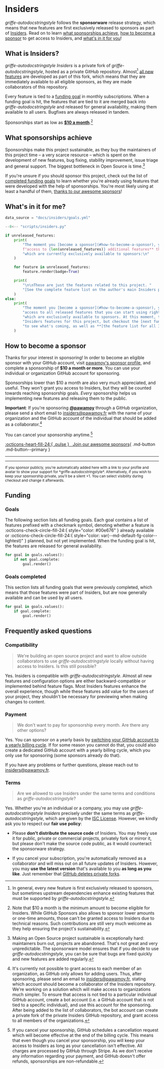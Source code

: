 # Insiders

*griffe-autodocstringstyle* follows the **sponsorware** release strategy, which means
that new features are first exclusively released to sponsors as part of
[Insiders][insiders]. Read on to learn [what sponsorships achieve][sponsorship],
[how to become a sponsor][sponsors] to get access to Insiders,
and [what's in it for you][features]!

## What is Insiders?

*griffe-autodocstringstyle Insiders* is a private fork of *griffe-autodocstringstyle*, hosted as
a private GitHub repository. Almost[^1] [all new features][features]
are developed as part of this fork, which means that they are immediately
available to all eligible sponsors, as they are made collaborators of this
repository.

  [^1]:
    In general, every new feature is first exclusively released to sponsors, but
    sometimes upstream dependencies enhance
    existing features that must be supported by *griffe-autodocstringstyle*.

Every feature is tied to a [funding goal][funding] in monthly subscriptions. When a
funding goal is hit, the features that are tied to it are merged back into
*griffe-autodocstringstyle* and released for general availability, making them available
to all users. Bugfixes are always released in tandem.

Sponsorships start as low as [**$10 a month**][sponsors].[^2]

  [^2]:
    Note that $10 a month is the minimum amount to become eligible for
    Insiders. While GitHub Sponsors also allows to sponsor lower amounts or
    one-time amounts, those can't be granted access to Insiders due to
    technical reasons. Such contributions are still very much welcome as
    they help ensuring the project's sustainability.


## What sponsorships achieve

Sponsorships make this project sustainable, as they buy the maintainers of this
project time – a very scarce resource – which is spent on the development of new
features, bug fixing, stability improvement, issue triage and general support.
The biggest bottleneck in Open Source is time.[^3]

  [^3]:
    Making an Open Source project sustainable is exceptionally hard: maintainers
    burn out, projects are abandoned. That's not great and very unpredictable.
    The sponsorware model ensures that if you decide to use *griffe-autodocstringstyle*,
    you can be sure that bugs are fixed quickly and new features are added
    regularly.

If you're unsure if you should sponsor this project, check out the list of
[completed funding goals][goals completed] to learn whether you're already using features that
were developed with the help of sponsorships. You're most likely using at least
a handful of them, [thanks to our awesome sponsors][sponsors]!

## What's in it for me?

```python exec="1" session="insiders"
data_source = "docs/insiders/goals.yml"
```

<!-- blacken-docs:off -->
```python exec="1" session="insiders" idprefix=""
--8<-- "scripts/insiders.py"

if unreleased_features:
    print(
        "The moment you [become a sponsor](#how-to-become-a-sponsor), you'll get **immediate "
        f"access to {len(unreleased_features)} additional features** that you can start using right away, and "
        "which are currently exclusively available to sponsors:\n"
    )

    for feature in unreleased_features:
        feature.render(badge=True)

    print(
        "\n\nThese are just the features related to this project. "
        "[See the complete feature list on the author's main Insiders page](https://pawamoy.github.io/insiders/#whats-in-it-for-me)."
    )
else:
    print(
        "The moment you [become a sponsor](#how-to-become-a-sponsor), you'll get immediate "
        "access to all released features that you can start using right away, and "
        "which are exclusively available to sponsors. At this moment, there are no "
        "Insiders features for this project, but checkout the [next funding goals](#goals) "
        "to see what's coming, as well as **[the feature list for all Insiders projects](https://pawamoy.github.io/insiders/#whats-in-it-for-me).**"
    )
```
<!-- blacken-docs:on -->

## How to become a sponsor

Thanks for your interest in sponsoring! In order to become an eligible sponsor
with your GitHub account, visit [pawamoy's sponsor profile][github sponsor profile],
and complete a sponsorship of **$10 a month or more**.
You can use your individual or organization GitHub account for sponsoring.

Sponsorships lower than $10 a month are also very much appreciated, and useful.
They won't grant you access to Insiders, but they will be counted towards reaching sponsorship goals.
*Every* sponsorship helps us implementing new features and releasing them to the public.

**Important**: If you're sponsoring **[@pawamoy][github sponsor profile]**
through a GitHub organization, please send a short email
to insiders@pawamoy.fr with the name of your
organization and the GitHub account of the individual
that should be added as a collaborator.[^4]

You can cancel your sponsorship anytime.[^5]

  [^4]:
    It's currently not possible to grant access to each member of an
    organization, as GitHub only allows for adding users. Thus, after
    sponsoring, please send an email to insiders@pawamoy.fr, stating which
    account should become a collaborator of the Insiders repository. We're
    working on a solution which will make access to organizations much simpler.
    To ensure that access is not tied to a particular individual GitHub account,
    create a bot account (i.e. a GitHub account that is not tied to a specific
    individual), and use this account for the sponsoring. After being added to
    the list of collaborators, the bot account can create a private fork of the
    private Insiders GitHub repository, and grant access to all members of the
    organizations.

  [^5]:
    If you cancel your sponsorship, GitHub schedules a cancellation request
    which will become effective at the end of the billing cycle. This means
    that even though you cancel your sponsorship, you will keep your access to
    Insiders as long as your cancellation isn't effective. All charges are
    processed by GitHub through Stripe. As we don't receive any information
    regarding your payment, and GitHub doesn't offer refunds, sponsorships are
    non-refundable.


[:octicons-heart-fill-24:{ .pulse } &nbsp; Join our <span id="sponsors-count"></span> awesome sponsors](https://github.com/sponsors/pawamoy){ .md-button .md-button--primary }

<hr>
<div class="premium-sponsors">
  <div id="gold-sponsors"></div>
  <div id="silver-sponsors"></div>
  <div id="bronze-sponsors"></div>
</div>
<hr>

<div id="sponsors"></div>

<small>
  If you sponsor publicly, you're automatically added here with a link to
  your profile and avatar to show your support for *griffe-autodocstringstyle*.
  Alternatively, if you wish to keep your sponsorship private, you'll be a
  silent +1. You can select visibility during checkout and change it
  afterwards.
</small>

## Funding <span class="sponsors-total"></span>

### Goals

The following section lists all funding goals. Each goal contains a list of
features prefixed with a checkmark symbol, denoting whether a feature is
:octicons-check-circle-fill-24:{ style="color: #00e676" } already available or 
:octicons-check-circle-fill-24:{ style="color: var(--md-default-fg-color--lightest)" } planned,
but not yet implemented. When the funding goal is hit,
the features are released for general availability.

```python exec="1" session="insiders" idprefix=""
for goal in goals.values():
    if not goal.complete:
        goal.render()
```

### Goals completed

This section lists all funding goals that were previously completed, which means
that those features were part of Insiders, but are now generally available and
can be used by all users.

```python exec="1" session="insiders" idprefix=""
for goal in goals.values():
    if goal.complete:
        goal.render()
```

## Frequently asked questions

### Compatibility

> We're building an open source project and want to allow outside collaborators
to use *griffe-autodocstringstyle* locally without having access to Insiders.
Is this still possible?

Yes. Insiders is compatible with *griffe-autodocstringstyle*. Almost all new features
and configuration options are either backward-compatible or implemented behind
feature flags. Most Insiders features enhance the overall experience,
though while these features add value for the users of your project, they
shouldn't be necessary for previewing when making changes to content.

### Payment

> We don't want to pay for sponsorship every month. Are there any other options?

Yes. You can sponsor on a yearly basis by [switching your GitHub account to a
yearly billing cycle][billing cycle]. If for some reason you cannot do that, you
could also create a dedicated GitHub account with a yearly billing cycle, which
you only use for sponsoring (some sponsors already do that).

If you have any problems or further questions, please reach out to insiders@pawamoy.fr.

### Terms

> Are we allowed to use Insiders under the same terms and conditions as
*griffe-autodocstringstyle*?

Yes. Whether you're an individual or a company, you may use *griffe-autodocstringstyle
Insiders* precisely under the same terms as *griffe-autodocstringstyle*, which are given
by the [ISC License][license]. However, we kindly ask you to respect our
**fair use policy**:

- Please **don't distribute the source code** of Insiders. You may freely use
  it for public, private or commercial projects, privately fork or mirror it,
  but please don't make the source code public, as it would counteract the 
  sponsorware strategy.

- If you cancel your subscription, you're automatically removed as a
  collaborator and will miss out on all future updates of Insiders. However, you
  may **use the latest version** that's available to you **as long as you like**.
  Just remember that [GitHub deletes private forks][private forks].

[insiders]: #what-is-insiders
[sponsorship]: #what-sponsorships-achieve
[sponsors]: #how-to-become-a-sponsor
[features]: #whats-in-it-for-me
[funding]: #funding
[goals completed]: #goals-completed
[github sponsor profile]: https://github.com/sponsors/pawamoy
[billing cycle]: https://docs.github.com/en/github/setting-up-and-managing-billing-and-payments-on-github/changing-the-duration-of-your-billing-cycle
[license]: ../license.md
[private forks]: https://docs.github.com/en/github/setting-up-and-managing-your-github-user-account/removing-a-collaborator-from-a-personal-repository

<script src="../js/insiders.js"></script>
<script>updateInsidersPage('pawamoy');</script>
